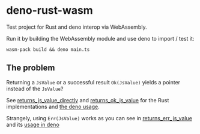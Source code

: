 # deno-rust-wasm

Test project for Rust and deno interop via WebAssembly.

Run it by building the WebAssembly module and use deno to import / test it:

```
wasm-pack build && deno main.ts
```

## The problem

Returning a `JsValue` or a successful result `Ok(JsValue)` yields a pointer instead of the `JsValue`?

See [returns_js_value_directly](./src/lib.rs#L5-L8) and [returns_ok_js_value](./src/lib.rs#L10-L13) for the Rust implementations and [the deno usage](./main.ts#L7-L16).

Strangely, using `Err(JsValue)` works as you can see in [returns_err_js_value](./src/lib.rs#L15-L18) and its [usage in deno](./main.ts#L18-L24)
